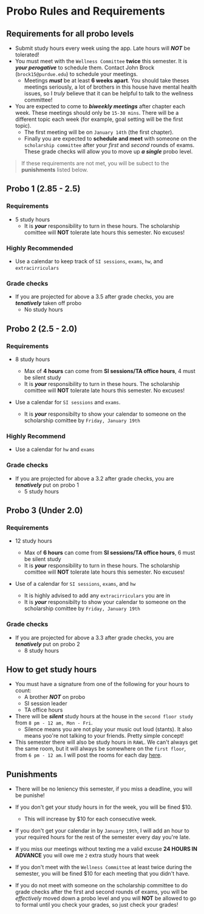 # Probo Rules and Requirements

## Requirements for all probo levels

- Submit study hours every week using the app. Late hours will ***NOT*** be tolerated!
- You must meet with the `Wellness Committee` **twice** this semester. It is ***your perogative*** to schedule them. Contact John Brock (`brock15@purdue.edu`) to schedule your meetings. 
	- Meetings ***must*** be at least **6 weeks apart**. You should take theses meetings seriously, a lot of brothers in this house have mental health issues, so I *truly* believe that it can be helpful to talk to the wellness committee!
- You are expected to come to ***biweekly meetings*** after chapter each week. These meetings should only be `15-30 mins`. There will be a different topic each week (for example, goal setting will be the first topic).
	- The first meeting will be on `January 14th` (the first chapter).
	- Finally you are expected to **schedule and meet** with someone on the `scholarship committee` after your *first* and *second* rounds of exams. These grade checks will allow you to move up ***a single*** probo level.


> If these requirements are not met, you will be subect to the **punishments** listed below. 

## Probo 1 (2.85 - 2.5)

### Requirements 

- 5 study hours
  - It is ***your*** responsibility to turn in these hours. The scholarship comittee will **NOT** tolerate late hours this semester. No excuses!

### Highly Recommended

- Use a calendar to keep track of `SI sessions`, `exams`, `hw`, and `extracirriculars`

### Grade checks

- If you are projected for above a 3.5 after grade checks, you are ***tenatively*** taken off probo
  - No study hours
  
## Probo 2 (2.5 - 2.0)

### Requirements

- 8 study hours
  - Max of **4 hours** can come from **SI sessions/TA office hours**, 4 must be silent study
  - It is ***your*** responsibility to turn in these hours. The scholarship comittee will **NOT** tolerate late hours this semester. No excuses!
  
- Use a calendar for `SI sessions` and `exams`.
  - It is ***your*** responsibilty to show your calendar to someone on the scholarship comittee by `Friday, January 19th`

### Highly Recommend
- Use a calendar for `hw` and `exams`

### Grade checks

- If you are projected for above a 3.2 after grade checks, you are ***tenatively*** put on probo 1
  - 5 study hours


## Probo 3 (Under 2.0)

### Requirements

- 12 study hours
	- Max of **6 hours** can come from **SI sessions/TA office hours**, 6 must be silent study
	- It is ***your*** responsibility to turn in these hours. The scholarship comittee will **NOT** tolerate late hours this semester. No excuses!

- Use of a calendar for `SI sessions`, `exams`, and `hw`
	- It is highly advised to add any `extracirriculars` you are in
	- It is ***your*** responsibilty to show your calendar to someone on the scholarship comittee by `Friday, January 19th`

### Grade checks

- If you are projected for above a 3.3 after grade checks, you are ***tenatively*** put on probo 2
  - 8 study hours

## How to get study hours

- You must have a signature from one of the following for your hours to count:
	- A brother ***NOT*** on probo
	- SI session leader
	- TA office hours
- There will be ***silent*** study hours at the house in the `second floor study` from `8 pm - 12 am, Mon - Fri`.
	- Silence means you are not play your music out loud (stants). It also means yoo're not talking to your friends. Pretty simple concept!
- This semester there will also be study hours in `RAWL`. We can't always get the same room, but it will always be somewhere on the `first floor`, from `6 pm - 12 am`. I will post the rooms for each day [here]().

## Punishments

- There will be no leniency this semester, if you miss a deadline, you will be punishe!

- If you don't get your study hours in for the week, you will be fined $10.
	- This will increase by $10 for each consecutive week.

- If you don't get your calendar in by `January 19th`, I will add an hour to your required hours for the rest of the semester every day you're late.

- If you miss our meetings without texting me a valid excuse **24 HOURS IN ADVANCE** you will owe me `2` extra study hours that week

- If you don't meet with the `Wellness Committee` at least twice during the semester, you will be fined $10 for each meeting that you didn't have.

- If you do not meet with someone on the scholarship committee to do grade checks after the first and second rounds of exams, you will be *effectively* moved down a probo level and you will **NOT** be allowed to go to formal until you check your grades, so just check your grades!

